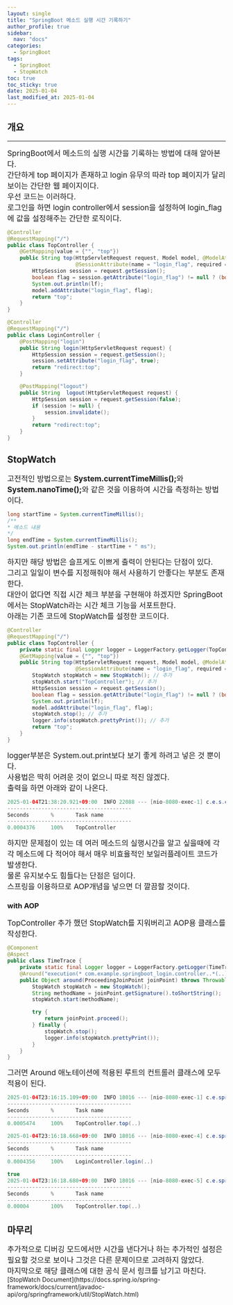 ```yaml
---
layout: single
title: "SpringBoot 메소드 실행 시간 기록하기"
author_profile: true
sidebar:
  nav: "docs"
categories:
  - SpringBoot
tags:
  - SpringBoot
  - StopWatch
toc: true
toc_sticky: true
date: 2025-01-04
last_modified_at: 2025-01-04
---
```


## 개요

---

<span style="font-size:13pt">
SpringBoot에서 메소드의 실행 시간을 기록하는 방법에 대해 알아본다.<br>
간단하게 top 페이지가 존재하고 login 유무의 따라 top 페이지가 달리 보이는 간단한 웹 페이지이다.<br>
우선 코드는 이러하다.<br>
로그인을 하면 login controller에서 session을 설정하여 login_flag에 값을 설정해주는 간단한 로직이다.
</span>

```java
@Controller
@RequestMapping("/")
public class TopController {
    @GetMapping(value = {"", "top"})
    public String top(HttpServletRequest request, Model model, @ModelAttribute String login_flag,
                      @SessionAttribute(name = "login_flag", required = false) String lf) {
        HttpSession session = request.getSession();
        boolean flag = session.getAttribute("login_flag") != null ? (boolean) session.getAttribute("login_flag") : false;
        System.out.println(lf);
        model.addAttribute("login_flag", flag);
        return "top";
    }
}

@Controller
@RequestMapping("/")
public class LoginController {
    @PostMapping("login")
    public String login(HttpServletRequest request) {
        HttpSession session = request.getSession();
        session.setAttribute("login_flag", true);
        return "redirect:top";
    }

    @PostMapping("logout")
    public String  logout(HttpServletRequest request) {
        HttpSession session = request.getSession(false);
        if (session != null) {
            session.invalidate();
        }
        return "redirect:top";
    }
}
```

## StopWatch

<span style="font-size:13pt">
고전적인 방법으로는 <span style="font-weight:bold">System.currentTimeMillis();</span>와 <span style="font-weight:bold">System.nanoTime();</span>와 같은 것을 이용하여 시간을 측정하는 방법이다.
</span>

```java
long startTime = System.currentTimeMillis();
/**
* 메소드 내용
*/
long endTime = System.currentTimeMillis();
System.out.println(endTime - startTime + " ms");
```

<span style="font-size:13pt">
하지만 해당 방법은 슬프게도 이쁘게 출력이 안된다는 단점이 있다.<br>
그리고 일일이 변수를 지정해줘야 해서 사용하기 안좋다는 부분도 존재한다.<br>
대안이 없다면 직접 시간 체크 부분을 구현해야 하겠지만 SpringBoot에서는 StopWatch라는 시간 체크 기능을 서포트한다.<br>
아래는 기존 코드에 StopWatch를 설정한 코드이다.
</span>

```java
@Controller
@RequestMapping("/")
public class TopController {
    private static final Logger logger = LoggerFactory.getLogger(TopController.class); // 추가
    @GetMapping(value = {"", "top"})
    public String top(HttpServletRequest request, Model model, @ModelAttribute String login_flag,
                      @SessionAttribute(name = "login_flag", required = false) String lf) {
        StopWatch stopWatch = new StopWatch(); // 추가
        stopWatch.start("TopController"); // 추가
        HttpSession session = request.getSession();
        boolean flag = session.getAttribute("login_flag") != null ? (boolean) session.getAttribute("login_flag") : false;
        System.out.println(lf);
        model.addAttribute("login_flag", flag);
        stopWatch.stop(); // 추가
        logger.info(stopWatch.prettyPrint()); // 추가
        return "top";
    }
}
```

<span style="font-size:13pt">
logger부분은 System.out.print보다 보기 좋게 하려고 넣은 것 뿐이다. <br>
사용법은 딱히 어려운 것이 없으니 따로 적진 않겠다.<br>
출력을 하면 아래와 같이 나온다.
</span>

```java
2025-01-04T21:38:20.921+09:00  INFO 22088 --- [nio-8080-exec-1] c.e.s.controller.TopController           : StopWatch '': 0.0004376 seconds
----------------------------------------
Seconds       %       Task name
----------------------------------------
0.0004376     100%    TopController
```

<span style="font-size:13pt">
하지만 문제점이 있는 데 여러 메소드의 실행시간을 알고 싶을때에 각각 메소드에 다 적어야 해서 매우 비효율적인 보일러플레이트 코드가 발생한다.<br>
물론 유지보수도 힘들다는 단점은 덤이다. <br>
스프링을 이용하므로 AOP개념을 넣으면 더 깔끔할 것이다.
</span>

### with AOP
<span style="font-size:13pt">
TopController 추가 했던 StopWatch를 지워버리고 AOP용 클래스를 작성한다.
</span>

```java
@Component
@Aspect
public class TimeTrace {
    private static final Logger logger = LoggerFactory.getLogger(TimeTrace.class);
    @Around("execution(* com.example.springboot_login.controller..*(..))")
    public Object around(ProceedingJoinPoint joinPoint) throws Throwable {
        StopWatch stopWatch = new StopWatch();
        String methodName = joinPoint.getSignature().toShortString();
        stopWatch.start(methodName);

        try {
            return joinPoint.proceed();
        } finally {
            stopWatch.stop();
            logger.info(stopWatch.prettyPrint());
        }
    }
}
```

<span style="font-size:13pt">
그러면 Around 애노테이션에 적용된 루트의 컨트롤러 클래스에 모두 적용이 된다.
</span>

```java
2025-01-04T23:16:15.109+09:00  INFO 18016 --- [nio-8080-exec-1] c.e.springboot_login.aop.TimeTrace       : StopWatch '': 0.0005474 seconds
----------------------------------------
Seconds       %       Task name
----------------------------------------
0.0005474     100%    TopController.top(..)

2025-01-04T23:16:18.668+09:00  INFO 18016 --- [nio-8080-exec-4] c.e.springboot_login.aop.TimeTrace       : StopWatch '': 0.0004356 seconds
----------------------------------------
Seconds       %       Task name
----------------------------------------
0.0004356     100%    LoginController.login(..)

true
2025-01-04T23:16:18.680+09:00  INFO 18016 --- [nio-8080-exec-5] c.e.springboot_login.aop.TimeTrace       : StopWatch '': 0.00004 seconds
----------------------------------------
Seconds       %       Task name
----------------------------------------
0.00004       100%    TopController.top(..)
```

## 마무리
<span style="font-size:13pt">
추가적으로 디버깅 모드에서만 시간을 낸다거나 하는 추가적인 설정은 필요할 것으로 보이나 그것은 다른 문제이므로 고려하지 않았다.<br>
마지막으로 해당 클래스에 대한 공식 문서 링크를 남기고 마친다.<br>
</span>
[StopWatch Document](https://docs.spring.io/spring-framework/docs/current/javadoc-api/org/springframework/util/StopWatch.html)
